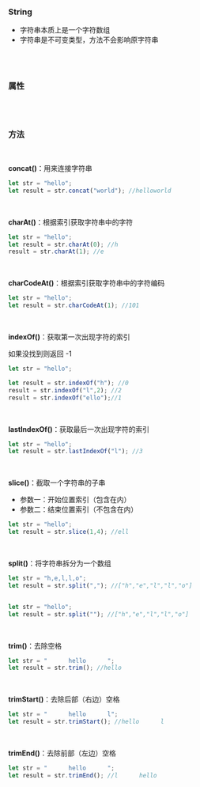 ### String

- 字符串本质上是一个字符数组
- 字符串是不可变类型，方法不会影响原字符串

<br>

<br>

### 属性



<br>

<br>

### 方法

<br>

**concat()**：用来连接字符串

```javascript
let str = "hello";
let result = str.concat("world"); //helloworld
```

<br>

**charAt()**：根据索引获取字符串中的字符

```javascript
let str = "hello";
let result = str.charAt(0); //h
result = str.charAt(1); //e
```

<br>

**charCodeAt()**：根据索引获取字符串中的字符编码

```javascript
let str = "hello";
let result = str.charCodeAt(1); //101
```


<br>

**indexOf()**：获取第一次出现字符的索引

如果没找到则返回 -1

```javascript
let str = "hello";

let result = str.indexOf("h"); //0
result = str.indexOf("l",2); //2
result = str.indexOf("ello");//1
```

<br>

**lastIndexOf()**：获取最后一次出现字符的索引

```javascript
let str = "hello";
let result = str.lastIndexOf("l"); //3
```

<br>

**slice()**：截取一个字符串的子串

- 参数一：开始位置索引（包含在内）
- 参数二：结束位置索引（不包含在内）

```javascript
let str = "hello";
let result = str.slice(1,4); //ell
```

<br>

**split()**：将字符串拆分为一个数组

```javascript
let str = "h,e,l,l,o";
let result = str.split(","); //["h","e","l","l","o"]


let str = "hello";
let result = str.split(""); //["h","e","l","l","o"]
```

<br>

**trim()**：去除空格

```javascript
let str = "      hello      ";
let result = str.trim(); //hello
```

<br>

**trimStart()**：去除后部（右边）空格

```javascript
let str = "      hello      l";
let result = str.trimStart(); //hello      l
```


<br>

**trimEnd()**：去除前部（左边）空格

```javascript
let str = "      hello      ";
let result = str.trimEnd(); //l      hello
```